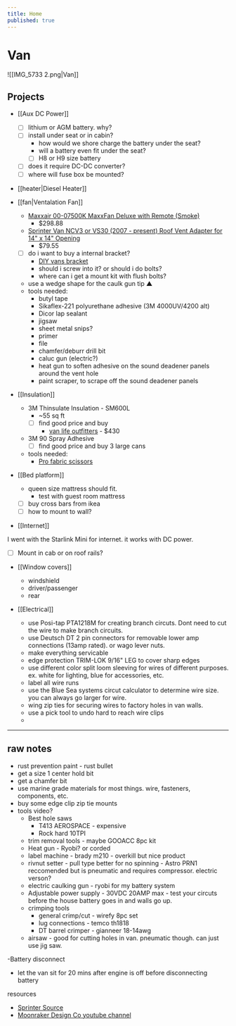 ```yaml
---
title: Home
published: true
---
```


# Van

![[IMG_5733 2.png|Van]]

## Projects

- [[Aux DC Power]]

  - [ ] lithium or AGM battery. why?
  - [ ] install under seat or in cabin?
    - how would we shore charge the battery under the seat?
    - will a battery even fit under the seat?
    - [ ] H8 or H9 size battery
  - [ ] does it require DC-DC converter?
  - [ ] where will fuse box be mounted?

- [[heater|Diesel Heater]]

- [[fan|Ventalation Fan]]

  - [Maxxair 00-07500K MaxxFan Deluxe with Remote (Smoke)](https://orionvangear.com/collections/fans/products/maxxair-00-07500k-maxxfan-deluxe-with-remote-smoke)
    - $298.88
  - [Sprinter Van NCV3 or VS30 (2007 - present) Roof Vent Adapter for 14" x 14" Opening](https://diyvan.com/collections/roof-vent-adapters/products/sprinter-van-roof-vent-adapter-for-14-x-14-opening?variant=44047109783771)
    - $79.55
  - [ ] do i want to buy a internal bracket?
    - [DIY vans bracket](https://diyvan.com/collections/sprinter-products/products/interior-backing-frame-for-vent-installation-for-14-x-14-opening?variant=42111839633627)
    - should i screw into it? or should i do bolts?
    - where can i get a mount kit with flush bolts?
  - use a wedge shape for the caulk gun tip ▲
  - tools needed:
    - butyl tape
    - Sikaflex-221 polyurethane adhesive (3M 4000UV/4200 alt)
    - Dicor lap sealant
    - jigsaw
    - sheet metal snips?
    - primer
    - file
    - chamfer/deburr drill bit
    - caluc gun (electric?)
    - heat gun to soften adhesive on the sound deadener panels around the vent hole
    - paint scraper, to scrape off the sound deadener panels

- [[Insulation]]

  - 3M Thinsulate Insulation - SM600L
    - ~55 sq ft
    - [ ] find good price and buy
      - [van life outfitters](https://www.vanlifeoutfitters.com/store/3m-thinsulate-sm600l-insulation/) - $430
  - 3M 90 Spray Adhesive
    - [ ] find good price and buy 3 large cans
  - tools needed:
    - [Pro fabric scissors](https://www.amazon.com/LIVINGO-Multi-Purpose-Stainless-Dressmaking-Professional/dp/B0D8F41LBD/ref=as_li_ss_tl?dchild=1&keywords=fabric%2Bscissors&qid=1599167223&sr=8-1-spons&spLa=ZW5jcnlwdGVkUXVhbGlmaWVyPUFHWTI4QUlDQTZVSUkmZW5jcnlwdGVkSWQ9QTAxNzc3NThGSzRPRUhCRjM4WFQmZW5jcnlwdGVkQWRJZD1BMDk2MjMzNDI3RjY4UTI5RjhLMlcmd2lkZ2V0TmFtZT1zcF9hdGYmYWN0aW9uPWNsaWNrUmVkaXJlY3QmZG9Ob3RMb2dDbGljaz10cnVl&linkCode=sl1&tag=vanlifeoutf0f-20&linkId=81ce4e350e7b8bb2a29df3a84006d722&language=en_US&th=1)

- [[Bed platform]]

  - queen size mattress should fit.
    - test with guest room mattress
  - [ ] buy cross bars from ikea
  - [ ] how to mount to wall?

- [[Internet]]

I went with the Starlink Mini for internet. it works with DC power.

- [ ] Mount in cab or on roof rails?

- [[Window covers]]

  - windshield
  - driver/passenger
  - rear

- [[Electrical]]
  - use Posi-tap PTA1218M for creating branch circuts. Dont need to cut the wire to make branch circuits.
  - use Deutsch DT 2 pin connectors for removable lower amp connections (13amp rated). or wago lever nuts.
  - make everything servicable
  - edge protection TRIM-LOK 9/16" LEG to cover sharp edges
  - use different color split loom sleeving for wires of different purposes. ex. white for lighting, blue for accessories, etc.
  - label all wire runs
  - use the Blue Sea systems circut calculator to determine wire size. you can always go larger for wire.
  - wing zip ties for securing wires to factory holes in van walls.
  - use a pick tool to undo hard to reach wire clips
  -

---

## raw notes

- rust prevention paint - rust bullet
- get a size 1 center hold bit
- get a chamfer bit
- use marine grade materials for most things. wire, fasteners, components, etc.
- buy some edge clip zip tie mounts
- tools video?
  - Best hole saws
    - T413 AEROSPACE - expensive
    - Rock hard 10TPI
  - trim removal tools - maybe GOOACC 8pc kit
  - Heat gun - Ryobi? or corded
  - label machine - brady m210 - overkill but nice product
  - rivnut setter - pull type better for no spinning - Astro PRN1 reccomended but is pneumatic and requires compressor. electric verson?
  - electric caulking gun - ryobi for my battery system
  - Adjustable power supply - 30VDC 20AMP max - test your circuts before the house battery goes in and walls go up.
  - crimping tools
    - general crimp/cut - wirefy 8pc set
    - lug connections - temco th1818
    - DT barrel crimper - gianneer 18-14awg
  - airsaw - good for cutting holes in van. pneumatic though. can just use jig saw.

-Battery disconnect

- let the van sit for 20 mins after engine is off before disconnecting battery

resources

- [Sprinter Source](https://sprinter-source.com/)
- [Moonraker Design Co youtube channel](https://www.youtube.com/@moonrakerdesign)
